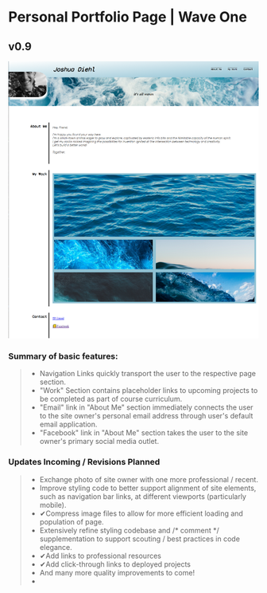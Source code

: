 # Personal Portfolio Page | Wave One
## v0.9
[![Developer Portfolio Landing Page](/assets/README-assets/Portfolio-Landing.png)](https://numinousblue.github.io/Personal-Portfolio-Bluev2/)

### Summary of basic features:  
  
  > - Navigation Links quickly transport the user to the respective page section.
  > - "Work" Section contains placeholder links to upcoming projects to be completed as part of course curriculum.
  > - "Email" link in "About Me" section immediately connects the user to the site owner's personal email address through user's default email application.
  > - "Facebook" link in "About Me" section takes the user to the site owner's primary social media outlet.  
    
### Updates Incoming / Revisions Planned  
  
  > - Exchange photo of site owner with one more professional / recent.
  > - Improve styling code to better support alignment of site elements, such as navigation bar links, at different viewports (particularly mobile).
  > - &#10004;Compress image files to allow for more efficient loading and population of page. 
  > - Extensively refine styling codebase and /* comment */ supplementation to support scouting / best practices in code elegance.
  > - &#10004;Add links to professional resources
  > - &#10004;Add click-through links to deployed projects
  > - And many more quality improvements to come!
  > - 
